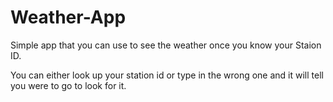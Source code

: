 # Weather-App
Simple app that you can use to see the weather once you know your Staion ID.

You can either look up your station id or type in the wrong one and it will tell you were to go to look for it.

